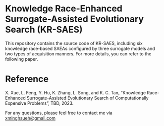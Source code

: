 # Knowledge Race-Enhanced Surrogate-Assisted Evolutionary Search (KR-SAES)

This repository contains the source code of KR-SAES, including six knowledge race-based SAEAs configured by three surrogate models and two types of acquisition manners. For more details, you can refer to the following paper.

# Reference
X. Xue, L. Feng, Y. Hu, K. Zhang, L. Song, and K. C. Tan, “Knowledge Race-Enhanced Surrogate-Assisted Evolutionary Search of Computationally Expensive Problems”, TBD, 2023. 

For any questions, please feel free to contact me via xminghsueh@gmail.com
